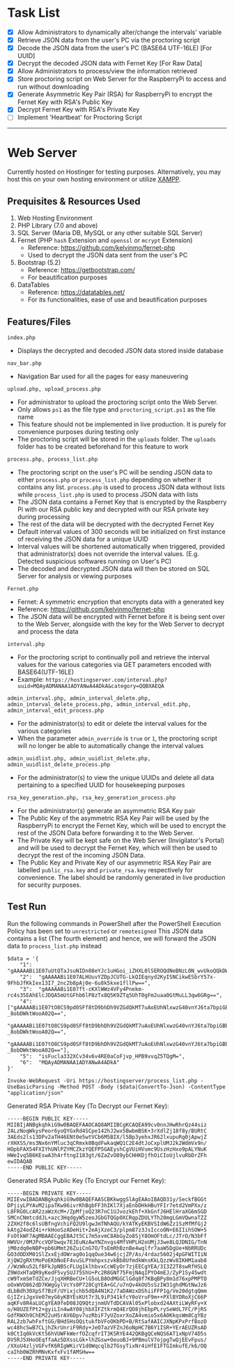 # Task List
- [x] Allow Administrators to dynamically alter/change the intervals' variable
- [x] Retrieve JSON data from the user's PC via the proctoring script
- [x] Decode the JSON data from the user's PC (BASE64 UTF-16LE) [For UUID]
- [x] Decrypt the decoded JSON data with Fernet Key [For Raw Data]
- [x] Allow Administrators to process/view the information retrieved
- [x] Store proctoring script on Web Server for the RaspberryPi to access and run without downloading
- [x] Generate Asymmetric Key Pair (RSA) for RaspberryPi to encrypt the Fernet Key with RSA's Public Key
- [x] Decrypt Fernet Key with RSA's Private Key
- [ ] Implement 'Heartbeat' for Proctoring Script

---

# Web Server
Currently hosted on Hostinger for testing purposes.
Alternatively, you may host this on your own hosting environment or utilize [XAMPP](https://www.apachefriends.org/).



## Prequisites & Resources Used
1. Web Hosting Environment
2. PHP Library (7.0 and above)
3. SQL Server (Maria DB, MySQL or any other suitable SQL Server)
4. Fernet (PHP `hash` Extension and `openssl` or `mcrypt` Extension)
   - Reference: https://github.com/kelvinmo/fernet-php
   - Used to decrypt the JSON data sent from the user's PC
5. Bootstrap (5.2)
   - Reference: https://getbootstrap.com/
   - For beautification purposes
6. DataTables
   - Reference: https://datatables.net/
   - For its functionalities, ease of use and beautification purposes

## Features/Files
```
index.php
```
- Displays the decrypted and decoded JSON data stored inside database



```
nav_bar.php
```
- Navigation Bar used for all the pages for easy maneuvering



```
upload.php, upload_process.php
```
- For administrator to upload the proctoring script onto the Web Server.
- Only allows `ps1` as the file type and `proctoring_script.ps1` as the file name
- This feature should not be implemented in live production. It is purely for convenience purposes during testing only
- The proctoring script will be stored in the `uploads` folder. The `uploads` folder has to be created beforehand for this feature to work



```
process.php, process_list.php
```
- The proctoring script on the user's PC will be sending JSON data to either `process.php` or `process_list.php` depending on whether it contains any list. `process.php` is used to process JSON data without lists while `process_list.php` is used to process JSON data with lists
- The JSON data contains a Fernet Key that is encrypted by the Raspberry Pi with our RSA public key and decrypted with our RSA private key during processing
- The rest of the data will be decrypted with the decrypted Fernet Key
- Default interval values of 300 seconds will be initialized on first instance of receiving the JSON data for a unique UUID
- Interval values will be shortened automatically when triggered, provided that administrator(s) does not override the interval values. (E.g. Detected suspicious softwares running on User's PC)
- The decoded and decrypted JSON data will then be stored on SQL Server for analysis or viewing purposes



```
Fernet.php
```
- Fernet: A symmetric encryption that encrypts data with a generated key
- Reference: https://github.com/kelvinmo/fernet-php
- The JSON data will be encrypted with Fernet before it is being sent over to the Web Server, alongside with the key for the Web Server to decrypt and process the data



```
interval.php
```
- For the proctoring script to continually poll and retrieve the interval values for the various categories via GET parameters encoded with BASE64(UTF-16LE)
- Example: `https://hostingserver.com/interval.php?uuid=MQAyADMANAA1ADYANwA4ADkA&category=QQBXAEQA`



```
admin_interval.php, admin_interval_delete.php, admin_interval_delete_process.php, admin_interval_edit.php, admin_interval_edit_process.php
```
- For the administrator(s) to edit or delete the interval values for the various categories
- When the parameter `admin_override` is `true` or `1`, the proctoring script will no longer be able to automatically change the interval values



```
admin_uuidlist.php, admin_uuidlist_delete.php, admin_uuidlist_delete_process.php
```
- For the administrator(s) to view the unique UUIDs and delete all data pertaining to a specified UUID for housekeeping purposes



```
rsa_key_generation.php, rsa_key_generation_process.php
```
- For the administrator(s) generate an asymmetric RSA Key pair
- The Public Key of the asymmetric RSA Key Pair will be used by the RaspberryPi to encrypt the Fernet Key, which will be used to encrypt the rest of the JSON Data before forwarding it to the Web Server.
- The Private Key will be kept safe on the Web Server (Invigilator's Portal) and will be used to decrypt the Fernet Key, which will then be used to decrypt the rest of the incoming JSON Data. 
- The Public Key and Private Key of our asymmetric RSA Key Pair are labelled `public_rsa.key` and `private_rsa.key` respectively for convenience. The label should be randomly generated in live production for security purposes.

## Test Run
Run the following commands in PowerShell after the PowerShell Execution Policy has been set to `unrestricted` or `remotesigned`
This JSON data contains a list (The fourth element) and hence, we will forward the JSON data to `process_list.php` instead
```
$data = '{  
    "1":  "gAAAAABi1E07uUtQTaJsuNIDn08eYJc1uHGoi_iZHXL0lSEROQdNeBNzL0N_wvUkoQQkDWIWJJA02X5Z2Yr1z1GynAWk3DWQfg==",  
    "2":  "gAAAAABi1E07ALHUuvYZDpJCUTG-LkQIEqnyd2KyISNCikwESbrY57x-9FhbJfKkIex13I7_2nc2b8pAj0e-6u8k5kxe1fllPw==",  
    "3":  "gAAAAABi1E07ft-cKXlWWz4VFy4Pnekm-rc4s35EAhElcJDQA5mUtGFhb6lP8zTx8Q5K9ZTq5UhT0gFm2uaa0GtMuLL3qw6GRg==",  
    "4":  ["gAAAAABi1E07tO8CS9pd0SFf8tD9bhDh9VZGdQkMT7uAoEUhNlxwzG40vnYJ6ta7bpiGBbNWGqCcyGlAG0-_8obDWktWooA02Q==",  
    "gAAAAABi1E07tO8CS9pd0SFf8tD9bhDh9VZGdQkMT7uAoEUhNlxwzG40vnYJ6ta7bpiGBbNWGqCcyGlAG0-_8obDWktWooA02Q==", 
    "gAAAAABi1E07tO8CS9pd0SFf8tD9bhDh9VZGdQkMT7uAoEUhNlxwzG40vnYJ6ta7bpiGBbNWGqCcyGlAG0-_8obDWktWooA02Q=="],
    "5":  "isFucla332XCv34v6v4RE0aCoFjvp_HPB9vvqZ5TQgM=",  
    "6":  "MQAyADMANAA1ADYANwA4ADkA"  
}'
```
```
Invoke-WebRequest -Uri https://hostingserver/process_list.php -UseBasicParsing -Method POST -Body ($data|ConvertTo-Json) -ContentType "application/json"
```
Generated RSA Private Key (To Decrypt our Fernet Key):
```
-----BEGIN PUBLIC KEY-----
MIIBIjANBgkqhkiG9w0BAQEFAAOCAQ8AMIIBCgKCAQEA99cv0nnJHwRhrQz44siz
2ALzNoqWkysPeor6yoQYGxRd4SCpe142hJ2wx5BwbmBSK+3rXdlZj18f8y/BURtC
3AEds2ls13DPv2aTH46ENt0e5wtVCb6M5BIX/l5Bp3yehxJR62lxupuRg0jApwjZ 
rXHXSS/ms3Nx6nYMluc3qCRmxk0BqdFwkaqWQ1C2E4dtJoCxplUMJ2k2WdmVx9n/
HOpbFAX54FXIYhUNlPZYMCZkzYQEFP5GAEyshCgVUiHVumc9UszHzHxo9pALYNuK
HWeIvq5B6KEswA3h4rftngI183gt/6ZaZvO89ybCHHKDjfhOiCIoUjlvuRbDrZFh
ewIDAQAB
-----END PUBLIC KEY-----
```
Generated RSA Public Key (To Encrypt our Fernet Key):
```
-----BEGIN PRIVATE KEY----- 
MIIEvwIBADANBgkqhkiG9w0BAQEFAASCBKkwggSlAgEAAoIBAQD31y/SeckfBGGt
DPjiyLPYAvM2ipaTKw96ivrKhBgbFF3hIKl7XjaEnbDHkHBuYFIr7etd2VmPXx/z
L8FRG0LcAR2zaWzXcM+/ZpMfjoQ23R7nC1UJvozkEhf+XkGnfJ6HElHraXG6m5GD
SMCnCNmtcddJL+azc3HqdgyW5zeoJGbGTQGp0XCRqpZDULYTh20mgLGmVQwnaTZZ
2ZXH2f8c6lsUBfngVchiFQ2U9lgwJmTNhAQU/kYATKyEKBVSIdW6Zz1SzMfMfGj2
kAtg24odZ4i+rkHooSzADeHit+2eAjXzeC3/plpm87z3JsIccoON+E6IIihSOW+5
FsOtkWF7AgMBAAECggEBAJt5Ci7m5xvmC8AbGyZo8SjY8OmOFtdLc/JTrO/N3bFf
HWVUr/0MJPccVQFbwqv7EJEuNzAwYNZnvgs4MfVHPLH2oUMjJ3we8LQJDNIG/TnN
jM0zdq0eNBP+pb6UMmt26ZuiCnG7O/TsEmRhBznBe4wqlfr7aaW5DgUe+NbRRUDc
GO3dODXM01SlZxxEjdOWrag0o1qqOue34w6jcjZP/As/4rdaz5602j4pGFWITIiN
XjQW2gRXtMoPoEKbNoEF4vuSLPYmhpxszvkBb8UfmdkWnsKkLQzzWv8IKHM1aab8
//WzWku52LfBFkJpNBScFLUg1klhbvxCcWEyOr7zjEECgYEA/3I3Z2T8swRfHSLQ
Z9WdxHTaQR9yKedFSvySUJ75ShU+Pc2R8GNf75FmjNAqIPYO4mEJ/ZyP1Sy45wdt
cW9TxmSmTdZCe/JjqXHRBeCU+lG5oLB8OdMGGClGdq8f7KBqBPy8m1d76xpPMPTO
oOxWVO862dD7KWgGylVcYs0P728CgYEA+GC/u7nQv4kOU5sSzIW31ghdMGtNwJz6
dLbBdh30XpSf7BzF/UYixjchb5dQA4N1K2/7aDAWzxDShiiFFP1g/Ve20dgtqQmm
GjIZriJgxVe07myG6yKBYEsKUt7r3L9iP341kfcY0oVruF9m++PXlBYDRoXjC66P
aqKFv8R4aLUCgYEA9feD08JQ9QtzjnmUVTdDCAVAl05xPlobxd24AXtiLWyRFy+X
o/H8UZEfPt2+gyiLIn4wAY08jhbXIFZtkrmQ4ErQO8jhEbpPLrySeWdL7FC/PjRS
GdfRWXh9ChEM22uHSrAV6Dpv7uzRbiF7yUZoxrXoZA4vmio5x6A0KkqsWm8CgYBz
RAL2zb7whFxftGG/BHdSHsOQitukfbVFoOKbPD+B/RtSafAAICJXNpKPxPrfBozD
wc48hcSwB7CLjhZkrUnriF9Rdy+JeO7azVFZnJ6oNpHC7B6Y1ISR+YErAEUZRsAD
k0CtIq0kVcKt56hVUWFkWerfOZcqfrIT3KSRYE442QKBgQCeNQS6AT1xNpV74D5s
DV5RJ5XHoOEqffaAz5DXssLGk+lhZGsw+OeuoBJ+9PBmulV7ojpgTwQjEEvFpus/
/XXoU4zljVGFvfK6RIgWKirV1d0Wqcqlb2TGsyTixNr4iHfE1FTGImkufE/k6/OQ
caIhb0WZRhMNvKxfxFv1fAMSHw==
-----END PRIVATE KEY-----
```